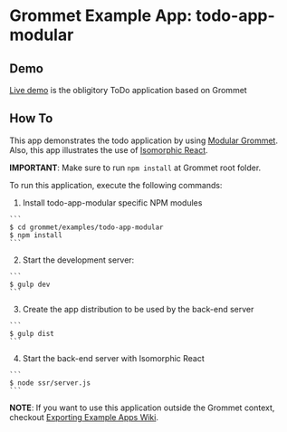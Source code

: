 # Grommet Example App: todo-app-modular

## Demo
[Live demo](http://grommet.io/todo-app-modular) is the obligitory ToDo application based on Grommet

## How To
This app demonstrates the todo application by using [Modular Grommet](http://grommet.io/docs/documentation/modular-grommet).
Also, this app illustrates the use of [Isomorphic React](http://isomorphic.net).

**IMPORTANT**: Make sure to run `npm install` at Grommet root folder.

To run this application, execute the following commands:

  1. Install todo-app-modular specific NPM modules

    ```
    $ cd grommet/examples/todo-app-modular
    $ npm install
    ```

  2. Start the development server:

    ```
    $ gulp dev
    ```

  3. Create the app distribution to be used by the back-end server

    ```
    $ gulp dist
    ```
  4. Start the back-end server with Isomorphic React

    ```
    $ node ssr/server.js
    ```

**NOTE**: If you want to use this application outside the Grommet context, checkout [Exporting Example Apps Wiki](https://github.com/HewlettPackard/grommet/wiki/Exporting-examples-from-Grommet).
